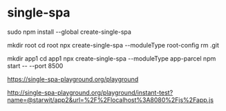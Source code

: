 # single-spa

sudo npm install --global create-single-spa


mkdir root
cd root
npx create-single-spa --moduleType root-config
rm .git

mkdir app1
cd app1
npx create-single-spa --moduleType app-parcel
npm start -- --port 8500

https://single-spa-playground.org/playground

http://single-spa-playground.org/playground/instant-test?name=@starwit/app2&url=%2F%2Flocalhost%3A8080%2Fjs%2Fapp.js
